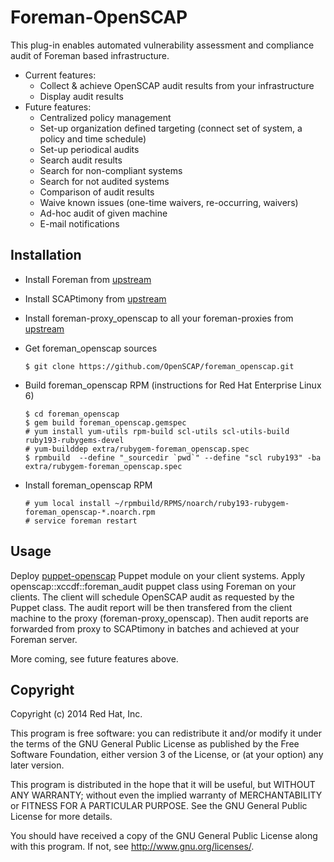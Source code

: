 # Foreman-OpenSCAP

This plug-in enables automated vulnerability assessment and compliance audit
of Foreman based infrastructure.

+ Current features:
  + Collect & achieve OpenSCAP audit results from your infrastructure
  + Display audit results
+ Future features:
  + Centralized policy management
  + Set-up organization defined targeting (connect set of system, a policy and time schedule)
  + Set-up periodical audits
  + Search audit results
  + Search for non-compliant systems
  + Search for not audited systems
  + Comparison of audit results
  + Waive known issues (one-time waivers, re-occurring, waivers)
  + Ad-hoc audit of given machine
  + E-mail notifications

## Installation

- Install Foreman from [upstream](http://theforeman.org/)
- Install SCAPtimony from [upstream](https://github.com/OpenSCAP/scaptimony)
- Install foreman-proxy_openscap to all your foreman-proxies from [upstream](https://github.com/OpenSCAP/foreman-proxy_openscap)
- Get foreman_openscap sources

  ```
  $ git clone https://github.com/OpenSCAP/foreman_openscap.git
  ```

- Build foreman_openscap RPM (instructions for Red Hat Enterprise Linux 6)

  ```
  $ cd foreman_openscap
  $ gem build foreman_openscap.gemspec
  # yum install yum-utils rpm-build scl-utils scl-utils-build ruby193-rubygems-devel
  # yum-builddep extra/rubygem-foreman_openscap.spec
  $ rpmbuild  --define "_sourcedir `pwd`" --define "scl ruby193" -ba extra/rubygem-foreman_openscap.spec
  ```

- Install foreman_openscap RPM

  ```
  # yum local install ~/rpmbuild/RPMS/noarch/ruby193-rubygem-foreman_openscap-*.noarch.rpm
  # service foreman restart
  ```

## Usage

Deploy [puppet-openscap](https://github.com/OpenSCAP/puppet-openscap) Puppet module
on your client systems. Apply openscap::xccdf::foreman_audit puppet class using Foreman
on your clients. The client will schedule OpenSCAP audit as requested by the Puppet
class. The audit report will be then transfered from the client machine to the proxy
(foreman-proxy_openscap). Then audit reports are forwarded from proxy to SCAPtimony
in batches and achieved at your Foreman server.

More coming, see future features above.

## Copyright

Copyright (c) 2014 Red Hat, Inc.

This program is free software: you can redistribute it and/or modify
it under the terms of the GNU General Public License as published by
the Free Software Foundation, either version 3 of the License, or
(at your option) any later version.

This program is distributed in the hope that it will be useful,
but WITHOUT ANY WARRANTY; without even the implied warranty of
MERCHANTABILITY or FITNESS FOR A PARTICULAR PURPOSE.  See the
GNU General Public License for more details.

You should have received a copy of the GNU General Public License
along with this program.  If not, see <http://www.gnu.org/licenses/>.

